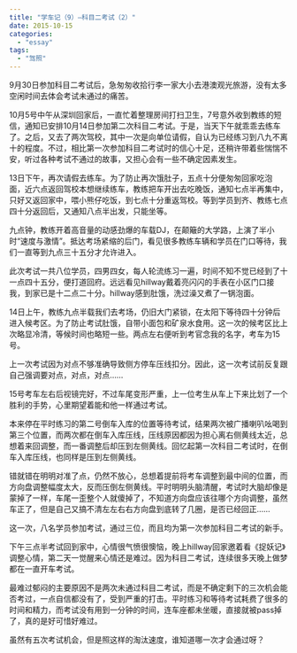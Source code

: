 ```yaml
---
title: "学车记（9）—科目二考试（2）"
date: 2015-10-15
categories: 
  - "essay"
tags: 
  - "驾照"
---
```


9月30日参加科目二考试后，急匆匆收拾行李一家大小去港澳观光旅游，没有太多空闲时间去体会考试未通过的痛苦。

10月5号中午从深圳回家后，一直忙着整理房间打扫卫生，7号意外收到教练的短信，通知已安排10月14日参加第二次科目二考试。于是，当天下午就乖乖去练车了。之后，又去了两次驾校，其中一次是向单位请假，自认为已经练习到八九不离十的程度。不过，相比第一次参加科目二考试时的信心十足，还稍许带着些惴惴不安，听过各种考试不通过的故事，又担心会有一些不确定因素发生。

13日下午，再次请假去练车。为了防止再次饿肚子，五点十分便匆匆回家吃泡面，近六点返回驾校本想继续练车，教练把车开出去吃晚饭，通知七点半再集中，只好又返回家中，喂小熊仔吃饭，到七点十分重返驾校。等到学员到齐、教练七点四十分返回后，又通知八点半出发，只能坐等。

九点钟，教练开着高音量的动感劲爆的车载DJ，在颠簸的大学路，上演了半小时“速度与激情”。抵达考场紧缩的后门，看见很多教练车辆和学员在门口等待，我们一直等到九点三十五分才允许进入。

此次考试一共八位学员，四男四女，每人轮流练习一遍，时间不知不觉已经到了十一点四十五分，便打道回府。远远看见hillway戴着亮闪闪的手表在小区门口接我，到家已是十二点二十分。hillway感到肚饿，洗过澡又煮了一锅泡面。

14日上午，教练九点半载我们去考场，仍旧大门紧锁，在太阳下等待四十分钟后进入候考区。为了防止考试肚饿，自带小面包和矿泉水食用。这一次的候考区比上次略显冷清，等候时间也略短一些。两点左右便听到考官念我的名字，考车为15号。

上一次考试因为对点不够准确导致侧方停车压线扣分。因此，这一次考试前反复跟自己强调要对点，对点，对点……

15号考车左右后视镜完好，不过车尾变形严重，上一位考生从车上下来比划了一个胜利的手势，心里期望着能和他一样通过考试。

本来停在平时练习的第二号倒车入库的位置等待考试，结果两次被广播喇叭吆喝到第三个位置，而两次都在倒车入库压线，压线原因都因为担心离右侧黄线太近，总想着来回调整，而一番调整后却压到左侧黄线。回忆起第一次科目二考试时，在倒车入库压线，也同样是压到左侧黄线。

错就错在明明对准了点，仍然不放心，总想着提前将考车调整到最中间的位置，而方向盘调整幅度太大，反而压倒左侧黄线。平时明明头脑清醒，考试时大脑却像是蒙掉了一样，车尾一歪整个人就傻掉了，不知道方向盘应该往哪个方向调整，虽然车正了，但是自己又搞不清左左右右方向盘到底转了几圈，是否已经回正……

这一次，八名学员参加考试，通过三位，而且均为第一次参加科目二考试的新手。

下午三点半考试回到家中，心情很气愤很懊恼，晚上hillway回家邀着看《捉妖记》调整心情，第二天一觉醒来心情还是难过。因为科目二考试，连续很多天晚上做梦都在一直开车考试。

最难过郁闷的主要原因不是两次未通过科目二考试，而是不确定剩下的三次机会能否考过，一点自信都没有了，受到严重的打击。平时练习和等待考试耗费了很多的时间和精力，而考试没有用到一分钟的时间，连车座都未坐暖，直接就被pass掉了，真的是好可惜好难过。

虽然有五次考试机会，但是照这样的淘汰速度，谁知道哪一次才会通过呀？
